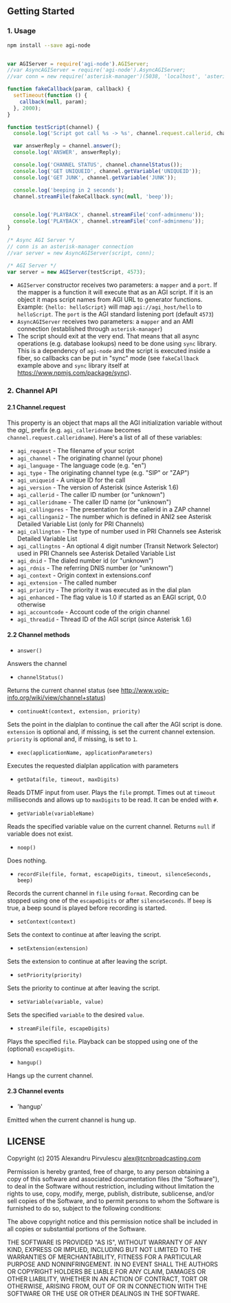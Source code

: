## Getting Started

### 1. Usage

``` bash
npm install --save agi-node
```

``` javascript

var AGIServer = require('agi-node').AGIServer;
//var AsyncAGIServer = require('agi-node').AsyncAGIServer;
//var conn = new require('asterisk-manager')(5038, 'localhost', 'asterisk', 'astpass', true);

function fakeCallback(param, callback) {
  setTimeout(function () {
    callback(null, param);
  }, 2000);
}

function testScript(channel) {
  console.log('Script got call %s -> %s', channel.request.callerid, channel.request.extension);

  var answerReply = channel.answer();
  console.log('ANSWER', answerReply);

  console.log('CHANNEL STATUS', channel.channelStatus());
  console.log('GET UNIQUEID', channel.getVariable('UNIQUEID'));
  console.log('GET JUNK', channel.getVariable('JUNK'));

  console.log('beeping in 2 seconds');
  channel.streamFile(fakeCallback.sync(null, 'beep'));


  console.log('PLAYBACK', channel.streamFile('conf-adminmenu'));
  console.log('PLAYBACK', channel.streamFile('conf-adminmenu'));
}

/* Async AGI Server */
// conn is an asterisk-manager connection
//var server = new AsyncAGIServer(script, conn);

/* AGI Server */
var server = new AGIServer(testScript, 4573);

```


* `AGIServer` constructor receives two parameters: a `mapper` and a `port`. If the mapper is a function it will execute that as an AGI script. If it is an object it maps script names from AGI URL to generator functions. Example: `{hello: helloScript}` will map `agi://agi_host/hello` to `helloScript`. The `port` is the AGI standard listening port (default `4573`)
* `AsyncAGIServer` receives two parameters: a `mapper` and an AMI connection (established through `asterisk-manager`)
* The script should exit at the very end. That means that all async operations (e.g. database lookups) need to be done using `sync` library. This is a dependency of `agi-node` and the script is executed inside a fiber, so callbacks can be put in "sync" mode (see `fakeCallback` example above and `sync` library itself at https://www.npmjs.com/package/sync).

### 2. Channel API

#### 2.1 Channel.request

This property is an object that maps all the AGI initialization variable without the *agi_* prefix (e.g. `agi_calleridname` becomes `channel.request.calleridname`). Here's a list of all of these variables:


* `agi_request` - The filename of your script
* `agi_channel` - The originating channel (your phone)
* `agi_language` - The language code (e.g. "en")
* `agi_type` - The originating channel type (e.g. "SIP" or "ZAP")
* `agi_uniqueid` - A unique ID for the call
* `agi_version` - The version of Asterisk (since Asterisk 1.6)
* `agi_callerid` - The caller ID number (or "unknown")
* `agi_calleridname` - The caller ID name (or "unknown")
* `agi_callingpres` - The presentation for the callerid in a ZAP channel
* `agi_callingani2` - The number which is defined in ANI2 see Asterisk Detailed Variable List (only for PRI Channels)
* `agi_callington` - The type of number used in PRI Channels see Asterisk Detailed Variable List
* `agi_callingtns` - An optional 4 digit number (Transit Network Selector) used in PRI Channels see Asterisk Detailed Variable List
* `agi_dnid` - The dialed number id (or "unknown")
* `agi_rdnis` - The referring DNIS number (or "unknown")
* `agi_context` - Origin context in extensions.conf
* `agi_extension` - The called number
* `agi_priority` - The priority it was executed as in the dial plan
* `agi_enhanced` - The flag value is 1.0 if started as an EAGI script, 0.0 otherwise
* `agi_accountcode` - Account code of the origin channel
* `agi_threadid` - Thread ID of the AGI script (since Asterisk 1.6)

#### 2.2 Channel methods


* `answer()`

Answers the channel

* `channelStatus()`

Returns the current channel status (see http://www.voip-info.org/wiki/view/channel+status)

* `continueAt(context, extension, priority)`

Sets the point in the dialplan to continue the call after the AGI script is done. `extension` is optional and, if missing, is set the current channel extension. `priority` is optional and, if missing, is set to `1`.

* `exec(applicationName, applicationParameters)`

Executes the requested dialplan application with parameters

* `getData(file, timeout, maxDigits)`

Reads DTMF input from user. Plays the `file` prompt. Times out at `timeout` milliseconds and allows
up to `maxDigits` to be read. It can be ended with `#`.

* `getVariable(variableName)`

Reads the specified variable value on the current channel. Returns `null` if variable does not exist.

* `noop()`

Does nothing.

* `recordFile(file, format, escapeDigits, timeout, silenceSeconds, beep)`

Records the current channel in `file` using `format`. Recording can be stopped using one
of the `escapeDigits` or after `silenceSeconds`. If `beep` is true, a beep sound is played
before recording is started.

* `setContext(context)`

Sets the context to continue at after leaving the script.

* `setExtension(extension)`

Sets the extension to continue at after leaving the script.

* `setPriority(priority)`

Sets the priority to continue at after leaving the script.

* `setVariable(variable, value)`

Sets the specified `variable` to the desired `value`.

* `streamFile(file, escapeDigits)`

Plays the specified `file`. Playback can be stopped using one of the (optional) `escapeDigits`.

* `hangup()`

Hangs up the current channel.

#### 2.3 Channel events

* 'hangup'

Emitted when the current channel is hung up.

## LICENSE


Copyright (c) 2015 Alexandru Pirvulescu <alex@tcnbroadcasting.com>


Permission is hereby granted, free of charge, to any person obtaining a copy of this software and associated documentation files (the "Software"), to deal in the Software without restriction, including without limitation the rights to use, copy, modify, merge, publish, distribute, sublicense, and/or sell copies of the Software, and to permit persons to whom the Software is furnished to do so, subject to the following conditions:

The above copyright notice and this permission notice shall be included in all copies or substantial portions of the Software.

THE SOFTWARE IS PROVIDED "AS IS", WITHOUT WARRANTY OF ANY KIND, EXPRESS OR IMPLIED, INCLUDING BUT NOT LIMITED TO THE WARRANTIES OF MERCHANTABILITY, FITNESS FOR A PARTICULAR PURPOSE AND NONINFRINGEMENT. IN NO EVENT SHALL THE AUTHORS OR COPYRIGHT HOLDERS BE LIABLE FOR ANY CLAIM, DAMAGES OR OTHER LIABILITY, WHETHER IN AN ACTION OF CONTRACT, TORT OR OTHERWISE, ARISING FROM, OUT OF OR IN CONNECTION WITH THE SOFTWARE OR THE USE OR OTHER DEALINGS IN THE SOFTWARE.
